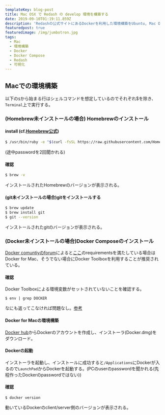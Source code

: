 ```yaml
---
templateKey: blog-post
title: Mac OSX で Redash の develop 環境を構築する
date: 2019-09-10T01:19:11.859Z
description: 'Redashの公式サイトにあるDockerを利用した環境構築をUbuntu, Mac OSで実践する。'
featuredpost: true
featuredimage: /img/jumbotron.jpg
tags:
  - Mac
  - 環境構築
  - Docker
  - Docker Compose
  - Redash
  - 可視化
---
```

## Macでの環境構築
以下の`$`から始まる行はシェルコマンドを想定しているのでそれぞれ$を除き、`Terminal`上で実行する。
### (Homebrew未インストールの場合) Homebrewのインストール
#### install (cf.[Homebrew公式](https://brew.sh/))
```sh
$ /usr/bin/ruby -e "$(curl -fsSL https://raw.githubusercontent.com/Homebrew/install/master/install)"
```
(途中passwordを2回聞かれる)
#### 確認
```sh
$ brew -v
```
インストールされたHomebrewのバージョンが表示される。
#### (git未インストールの場合)gitをインストールする
```sh
$ brew update
$ brew install git
$ git --version
```
インストールされたgitのバージョンが表示される。

### (Docker未インストールの場合)Docker Composeのインストール
[Docker comuntiyのforum](https://forums.docker.com/t/installation-docker-toolbox-vs-docker-desktop-mac-mojave/72320)によると[ここ](https://docs.docker.com/docker-for-mac/install/)のrequirementsを満たしている場合はDocker for Mac、そうでない場合にDocker Toolboxを利用することが推奨されている。
#### 確認
Docker Toolboxによる環境変数がセットされていないことを確認する。
```
$ env | grep DOCKER
```
なにも返ってこなければ問題なし。[参考](https://docs.docker.com/docker-for-mac/docker-toolbox/)


#### Docker for Macの環境構築
[Docker hub](https://hub.docker.com/editions/community/docker-ce-desktop-mac)からDockerのアカウントを作成し、インストーラ(Docker.dmg)をダウンロード。

#### Dockerの起動
インストーラを起動し、インストールに成功すると``/Applications``にDockerが入るので`LaunchPad`からDockerを起動する。(PCのuserのpasswordを聞かれる(先程作ったDockerのpasswordではない))
#### 確認
```
$ docker version
```
動いているDockerのclient/server側のバージョンが表示される。
